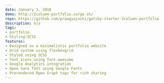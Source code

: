 ```yaml
---
date: January 3, 2018
demo: http://2column-portfolio.surge.sh/
repo: https://github.com/praagyajoshi/gatsby-starter-2column-portfolio
description: n/a
tags:
- portfolio
- Styling:SCSS
features:
- Designed as a minimalistic portfolio website
- Grid system using flexboxgrid
- Styled using SCSS
- Font icons using font-awesome
- Google Analytics integration
- Open Sans font using Google Fonts
- Prerendered Open Graph tags for rich sharing
---
```

